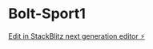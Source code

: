 # Bolt-Sport1

[Edit in StackBlitz next generation editor ⚡️](https://stackblitz.com/~/github.com/iamprinceisrael/Bolt-Sport1)